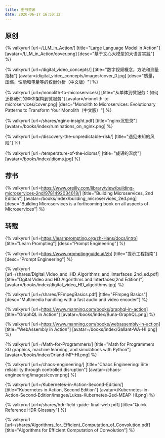 ```yaml
---
title: 图书资源
date: 2020-06-17 16:50:12
---
```

## 原创
{% valkyrurl
[url=/LLM_in_Action/]
[title="Large Language Model in Action"]
[avatar=/LLM_in_Action/cover.png]
[desc="基于文心大模型的大语言实践"]
%}

{% valkyrurl
[url=/digital_video_concepts/]
[title="数字视频概念，方法和测量指标"]
[avatar=/digital_video_concepts/images/cover_0.jpg]
[desc="质量，压缩，性能和电量等的权衡分析（中文版）"]
%}

{% valkyrurl
[url=/monolith-to-microservices/]
[title="从单体到微服务：如何迁移我们的单体架构到微服务"]
[avatar=/monolith-to-microservices/cover.png]
[desc="Monolith to Microservices: Evolutionary Patterns to Transform Your Monolith（中文版）"]
%}

{% valkyrurl
[url=/shares/nginx-insight.pdf]
[title="nginx沉思录"]
[avatar=/books/index/ruminations_on_nginx.png]
%}

{% valkyrurl
[url=/discovery-the-unpredictable-risk/]
[title="遇见未知的风险"]
%}

{% valkyrurl
[url=/temperature-of-the-idioms/]
[title="成语的温度"]
[avatar=/books/index/idioms.jpg]
%}

## 荐书
{% valkyrurl
[url=https://www.oreilly.com/library/view/building-microservices-2nd/9781492034018/]
[title="Building Microservices, 2nd Edition"]
[avatar=/books/index/building_microservices_2ed.png]
[desc="Building Microservices is a forthcoming book on all aspects of Microservices"]
%}

## 转载
{% valkyrurl
[url=https://learnprompting.org/zh-Hans/docs/intro]
[title="Learn Prompting"]
[desc="Prompt Engineering"]
%}

{% valkyrurl
[url=https://www.promptingguide.ai/zh]
[title="提示工程指南"]
[desc="Prompt Engineering"]
%}

{% valkyrurl
[url=/shares/Digital_Video_and_HD_Algorithms_and_Interfaces_2nd_ed.pdf]
[title="Dgital Video and HD Algorithms and Interfaces(2nd Edition)"]
[avatar=/books/index/digital_video_HD_algorithms.jpg]
%}

{% valkyrurl
[url=/shares/FFmpegBasics.pdf]
[title="FFmpeg Basics"]
[desc="Multimedia handling with a fast audio and video encoder"]
%}

{% valkyrurl
[url=https://www.manning.com/books/graphql-in-action]
[title="GraphQL in Action"]
[avatar=/books/index/Buna-GraphQL.png]
%}

{% valkyrurl
[url=https://www.manning.com/books/webassembly-in-action]
[title="WebAssembly in Action"]
[avatar=/books/index/Gallant-WA-HI.png]
%}

{% valkyrurl
[url=/Math-for-Programmers/]
[title="Math for Programmers 3D graphics, machine learning, and simulations with Python"]
[avatar=/books/index/Orland-MP-HI.png]
%}

{% valkyrurl
[url=/chaos-engineering/]
[title="Chaos Engineering: Site reliability through controlled disruption"]
[avatar=/chaos-engineering/images/cover.png]
%}

{% valkyrurl
[url=/Kubernetes-in-Action-Second-Edition/]
[title="Kubernetes in Action, Second Edition"]
[avatar=/Kubernetes-in-Action-Second-Edition/images/Luksa-Kubernetes-2ed-MEAP-HI.png]
%}

{% valkyrurl
[url=/shares/hdr-field-guide-final-web.pdf]
[title="Quick Reference HDR Glossary"]
%}

{% valkyrurl
[url=/shares/Algorithms_for_Efficient_Computation_of_Convolution.pdf]
[title="Algorithms for Efficient Computation of Convolution"]
%}